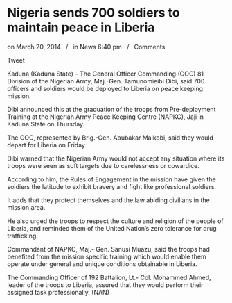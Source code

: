 # Nigeria sends 700 soldiers to maintain peace in Liberia

on March 20, 2014   /   in News 6:40 pm   /   Comments

Tweet

Kaduna \(Kaduna State\) – The General Officer Commanding \(GOC\) 81 Division of the Nigerian Army, Maj.-Gen. Tamunomieibi Dibi, said 700 officers and soldiers would be deployed to Liberia on peace keeping mission.

Dibi announced this at the graduation of the troops from Pre-deployment Training at the Nigerian Army Peace Keeping Centre \(NAPKC\), Jaji in Kaduna State on Thursday.

The GOC, represented by Brig.-Gen. Abubakar Maikobi, said they would depart for Liberia on Friday.

Dibi warned that the Nigerian Army would not accept any situation where its troops were seen as soft targets due to carelessness or cowardice.

According to him, the Rules of Engagement in the mission have given the soldiers the latitude to exhibit bravery and fight like professional soldiers.

It adds that they protect themselves and the law abiding civilians in the mission area.

He also urged the troops to respect the culture and religion of the people of Liberia, and reminded them of the United Nation’s zero tolerance for drug trafficking.
  
Commandant of NAPKC, Maj.- Gen. Sanusi Muazu, said the troops had benefited from the mission specific training which would enable them operate under general and unique conditions obtainable in Liberia.

The Commanding Officer of 192 Battalion, Lt.- Col. Mohammed Ahmed, leader of the troops to Liberia, assured that they would perform their assigned task professionally. \(NAN\)
